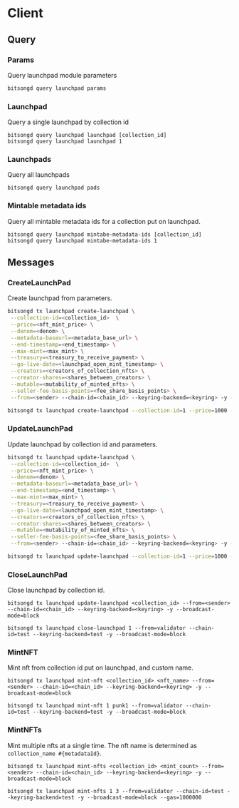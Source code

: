 # Client

## Query

### Params

Query launchpad module parameters

```sh
bitsongd query launchpad params
```

### Launchpad

Query a single launchpad by collection id

```
bitsongd query launchpad launchpad [collection_id]
bitsongd query launchpad launchpad 1
```

### Launchpads

Query all launchpads

```
bitsongd query launchpad pads
```

### Mintable metadata ids

Query all mintable metadata ids for a collection put on launchpad.

```
bitsongd query launchpad mintabe-metadata-ids [collection_id]
bitsongd query launchpad mintabe-metadata-ids 1
```

## Messages

### CreateLaunchPad

Create launchpad from parameters.

```sh
bitsongd tx launchpad create-launchpad \
 --collection-id=<collection_id>  \
 --price=<nft_mint_price> \
 --denom=<denom> \
 --metadata-baseurl=<metadata_base_url> \
 --end-timestamp=<end_timestamp> \
 --max-mint=<max_mint> \
 --treasury=<treasury_to_receive_payment> \
 --go-live-date=<launchpad_open_mint_timestamp> \
 --creators=<creators_of_collection_nfts> \
 --creator-shares=<shares_between_creators> \
 --mutable=<mutability_of_minted_nfts> \
 --seller-fee-basis-points=<fee_share_basis_points> \
 --from=<sender> --chain-id=<chain_id> --keyring-backend=<keyring> -y --broadcast-mode=block

bitsongd tx launchpad create-launchpad --collection-id=1 --price=1000 --denom=ubtsg --metadata-baseurl="https://punk.com/metadata" --end-timestamp=0 --max-mint=10 --treasury=$(bitsongd keys show -a validator --keyring-backend=test) --go-live-date="1659404536" --creators=$(bitsongd keys show -a validator --keyring-backend=test) --creator-shares="10" --mutable=true --seller-fee-basis-points=100 --from=validator --chain-id=test --keyring-backend=test -y --broadcast-mode=block
```

### UpdateLaunchPad

Update launchpad by collection id and parameters.

```sh
bitsongd tx launchpad update-launchpad \
 --collection-id=<collection_id>  \
 --price=<nft_mint_price> \
 --denom=<denom> \
 --metadata-baseurl=<metadata_base_url> \
 --end-timestamp=<end_timestamp> \
 --max-mint=<max_mint> \
 --treasury=<treasury_to_receive_payment> \
 --go-live-date=<launchpad_open_mint_timestamp> \
 --creators=<creators_of_collection_nfts> \
 --creator-shares=<shares_between_creators> \
 --mutable=<mutability_of_minted_nfts> \
 --seller-fee-basis-points=<fee_share_basis_points> \
 --from=<sender> --chain-id=<chain_id> --keyring-backend=<keyring> -y --broadcast-mode=block

bitsongd tx launchpad update-launchpad --collection-id=1 --price=1000 --denom=ubtsg --metadata-baseurl="https://punk.com/metadata2" --end-timestamp=0 --max-mint=10 --treasury=$(bitsongd keys show -a validator --keyring-backend=test) --go-live-date="1659404536" --creators=$(bitsongd keys show -a validator --keyring-backend=test) --creator-shares="10" --mutable=true --seller-fee-basis-points=100 --from=validator --chain-id=test --keyring-backend=test -y --broadcast-mode=block
```

### CloseLaunchPad

Close launchpad by collection id.

```
bitsongd tx launchpad update-launchpad <collection_id> --from=<sender> --chain-id=<chain_id> --keyring-backend=<keyring> -y --broadcast-mode=block

bitsongd tx launchpad close-launchpad 1 --from=validator --chain-id=test --keyring-backend=test -y --broadcast-mode=block
```

### MintNFT

Mint nft from collection id put on launchpad, and custom name.

```
bitsongd tx launchpad mint-nft <collection_id> <nft_name> --from=<sender> --chain-id=<chain_id> --keyring-backend=<keyring> -y --broadcast-mode=block

bitsongd tx launchpad mint-nft 1 punk1 --from=validator --chain-id=test --keyring-backend=test -y --broadcast-mode=block
```

### MintNFTs

Mint multiple nfts at a single time. The nft name is determined as `collection_name #{metadataId}`.

```
bitsongd tx launchpad mint-nfts <collection_id> <mint_count> --from=<sender> --chain-id=<chain_id> --keyring-backend=<keyring> -y --broadcast-mode=block

bitsongd tx launchpad mint-nfts 1 3 --from=validator --chain-id=test --keyring-backend=test -y --broadcast-mode=block --gas=1000000
```
